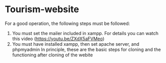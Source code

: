 # Tourism-website
For a good operation, the following steps must be followed:
1) You must set the mailer included in xampp. For details you can watch this video (https://youtu.be/ZXdX5aFVMeo)
2) You must have installed xampp, then set apache server, and phpmyadmin
In principle, these are the basic steps for cloning and the functioning after cloning of the webite
